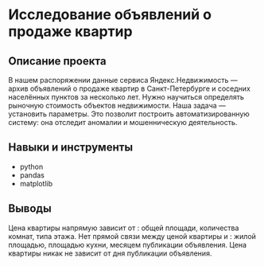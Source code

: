 # Исследование объявлений о продаже квартир
## Описание проекта
В нашем распоряжении данные сервиса Яндекс.Недвижимость — архив объявлений о продаже квартир в Санкт-Петербурге и соседних населённых пунктов за несколько лет. 
Нужно научиться определять рыночную стоимость объектов недвижимости. 
Наша задача — установить параметры. Это позволит построить автоматизированную систему: она отследит аномалии и мошенническую деятельность. 

## Навыки и инструменты
- python
- pandas
- matplotlib
## Выводы
Цена квартиры напрямую зависит от : общей площади, количества комнат, типа этажа.
Нет прямой связи между ценой квартиры и : жилой площадью, площадью кухни, месяцем публикации объявления.
Цена квартиры никак не зависит от дня публикации объявления.

